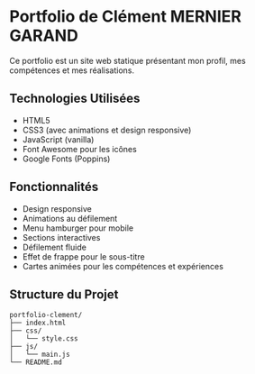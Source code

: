 # Portfolio de Clément MERNIER GARAND

Ce portfolio est un site web statique présentant mon profil, mes compétences et mes réalisations.

## Technologies Utilisées

- HTML5
- CSS3 (avec animations et design responsive)
- JavaScript (vanilla)
- Font Awesome pour les icônes
- Google Fonts (Poppins)

## Fonctionnalités

- Design responsive
- Animations au défilement
- Menu hamburger pour mobile
- Sections interactives
- Défilement fluide
- Effet de frappe pour le sous-titre
- Cartes animées pour les compétences et expériences

## Structure du Projet

```
portfolio-clement/
├── index.html
├── css/
│   └── style.css
├── js/
│   └── main.js
└── README.md
```
